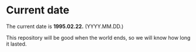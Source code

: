 # Current date

The current date is **1995.02.22.** (YYYY.MM.DD.)

This repository will be good when the world ends, so we will know how long it lasted.